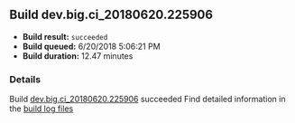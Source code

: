 ## Build dev.big.ci_20180620.225906
- **Build result:** `succeeded`
- **Build queued:** 6/20/2018 5:06:21 PM
- **Build duration:** 12.47 minutes
### Details
Build [dev.big.ci_20180620.225906](https://winappstudio.visualstudio.com/web/build.aspx?pcguid=a4ef43be-68ce-4195-a619-079b4d9834c2&builduri=vstfs%3a%2f%2f%2fBuild%2fBuild%2f25906) succeeded
Find detailed information in the [build log files](https://uwpctdiags.blob.core.windows.net/buildlogs/dev.big.ci_20180620.225906_logs.zip)
